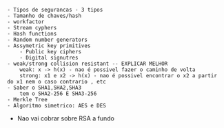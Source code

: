 	
	- Tipos de segurancas - 3 tipos
	- Tamanho de chaves/hash
	- workfactor 
	- Stream cyphers
	- Hash functions
	- Random number generators
	- Assymetric key primitives
		- Public key ciphers
		- Digital signutres
	- weak/strong collision resistant -- EXPLICAR MELHOR
		weak: x -> h(x) - nao é possivel fazer o caminho de volta
		strong: x1 e x2 -> h(x) - nao é possivel encontrar o x2 a partir do x1 nem o caso contrario , etc
	- Saber o SHA1,SHA2,SHA3
		tem o SHA2-256 E SHA3-256
	- Merkle Tree
	- Algoritmo simetrico: AES e DES
- Nao vai cobrar sobre RSA a fundo

